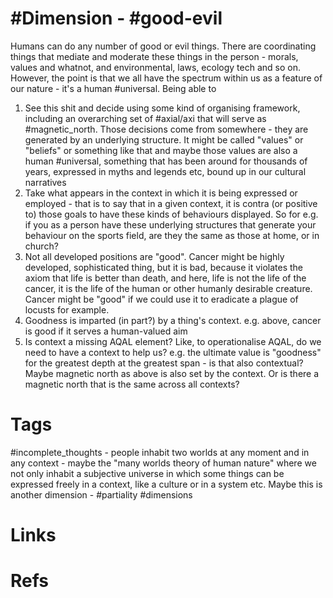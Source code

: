 # #Dimension - #good-evil
Humans can do any number of good or evil things. There are coordinating things that mediate and moderate these things in the person - morals, values and whatnot, and environmental, laws, ecology tech and so on. However, the point is that we all have the spectrum within us as a feature of our nature - it's a human #universal. Being able to 

1) See this shit and decide using some kind of organising framework, including an overarching set of #axial/axi that will serve as #magnetic_north. Those decisions come from somewhere - they are generated by an underlying structure. It might be called "values" or "beliefs" or something like that and maybe those values are also a human #universal, something that has been around for thousands of years, expressed in myths and legends etc, bound up in our cultural narratives
2) Take what appears in the context in which it is being expressed or employed - that is to say that in a given context, it is contra (or positive to) those goals to have these kinds of behaviours displayed. So for e.g. if you as a person have these underlying structures that generate your behaviour on the sports field, are they the same as those at home, or in church?
3) Not all developed positions are "good". Cancer might be highly developed, sophisticated thing, but it is bad, because it violates the axiom that life is better than death, and here, life is not the life of the cancer, it is the life of the human or other humanly desirable creature. Cancer might be "good" if we could use it to eradicate a plague of locusts for example.
4) Goodness is imparted (in part?) by a thing's context. e.g. above, cancer is good if it serves a human-valued aim
5) Is context a missing AQAL element? Like, to operationalise AQAL, do we need to have a context to help us? e.g. the ultimate value is "goodness" for the greatest depth at the greatest span - is that also contextual? Maybe magnetic north as above is also set by the context. Or is there a magnetic north that is the same across all contexts?

# Tags
#incomplete_thoughts - people inhabit two worlds at any moment and in any context - maybe the "many worlds theory of human nature" where we not only inhabit a subjective universe in which some things can be expressed freely in a context, like a culture or in a system etc. Maybe this is another dimension - #partiality #dimensions


# Links


# Refs
